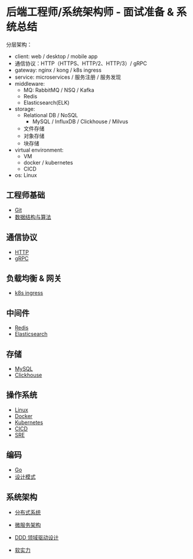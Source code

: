 # 后端工程师/系统架构师 - 面试准备 & 系统总结

分层架构：
- client: web / desktop / mobile app
- 通信协议：HTTP（HTTPS、HTTP/2、HTTP/3）/ gRPC
- gateway: nginx / kong / k8s ingress
- service: microservices / 服务注册 / 服务发现
- middleware:
    - MQ: RabbitMQ / NSQ / Kafka
    - Redis
    - Elasticsearch(ELK)
- storage:
    - Relational DB / NoSQL
        - MySQL / InfluxDB / Clickhouse / Milvus
    - 文件存储
    - 对象存储
    - 块存储
- virtual environment:
    - VM
    - docker / kubernetes
    - CICD
- os: Linux

## 工程师基础

- [Git](./basic/git.md)
- [数据结构与算法]()

## 通信协议

- [HTTP](./communication-protocol/http.md)
- [gRPC]()

## 负载均衡 & 网关

- [k8s ingress]()

## 中间件

- [Redis](./middleware/redis.md)
- [Elasticsearch]()

## 存储

- [MySQL](./storage/mysql.md)
- [Clickhouse]()

## 操作系统

- [Linux](./system/linux.md)
- [Docker](./system/docker.md)
- [Kubernetes](./system/kubernetes.md)
- [CICD]()
- [SRE]()

## 编码

- [Go](./language/go.md)
- [设计模式]()

## 系统架构

- [分布式系统]()
- [微服务架构]()
- [DDD 领域驱动设计]()

- [软实力]()